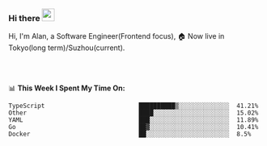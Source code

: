 ### Hi there <img src="https://media.giphy.com/media/hvRJCLFzcasrR4ia7z/giphy.gif" width="25px">

<!-- ![visitors](https://visitor-badge.glitch.me/badge?page_id=dislfyer.dislfyer) -->

Hi, I'm Alan, a Software Engineer(Frontend focus), 🏠 Now live in Tokyo(long term)/Suzhou(current).

<br/>
<br/>

📊 **This Week I Spent My Time On:**


<!--START_SECTION:waka-->

```text
TypeScript                          ██████████▒░░░░░░░░░░░░░░  41.21%
Other                               ████░░░░░░░░░░░░░░░░░░░░░  15.02%
YAML                                ███░░░░░░░░░░░░░░░░░░░░░░  11.89%
Go                                  ██▓░░░░░░░░░░░░░░░░░░░░░░  10.41%
Docker                              ██░░░░░░░░░░░░░░░░░░░░░░░  8.5%
```

<!--END_SECTION:waka-->

<!--
**About Me:**
 -->
